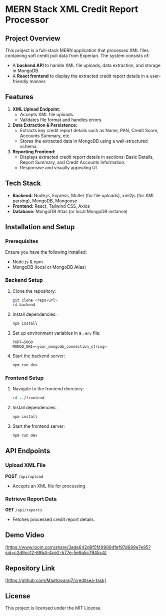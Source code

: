 # MERN Stack XML Credit Report Processor

## Project Overview
This project is a full-stack MERN application that processes XML files containing soft credit pull data from Experian. The system consists of:
- A **backend API** to handle XML file uploads, data extraction, and storage in MongoDB.
- A **React frontend** to display the extracted credit report details in a user-friendly manner.

## Features
1. **XML Upload Endpoint:**
   - Accepts XML file uploads.
   - Validates file format and handles errors.
2. **Data Extraction & Persistence:**
   - Extracts key credit report details such as Name, PAN, Credit Score, Accounts Summary, etc.
   - Stores the extracted data in MongoDB using a well-structured schema.
3. **Reporting Frontend:**
   - Displays extracted credit report details in sections: Basic Details, Report Summary, and Credit Accounts Information.
   - Responsive and visually appealing UI.

## Tech Stack
- **Backend:** Node.js, Express, Multer (for file uploads), xml2js (for XML parsing), MongoDB, Mongoose
- **Frontend:** React, Tailwind CSS, Axios
- **Database:** MongoDB Atlas (or local MongoDB instance)

## Installation and Setup

### Prerequisites
Ensure you have the following installed:
- Node.js & npm
- MongoDB (local or MongoDB Atlas)

### Backend Setup
1. Clone the repository:
   ```bash
   git clone <repo-url>
   cd backend
   ```
2. Install dependencies:
   ```bash
   npm install
   ```
3. Set up environment variables in a `.env` file:
   ```env
   PORT=5000
   MONGO_URI=<your_mongodb_connection_string>
   ```
4. Start the backend server:
   ```bash
   npm run dev
   ```

### Frontend Setup
1. Navigate to the frontend directory:
   ```bash
   cd ../frontend
   ```
2. Install dependencies:
   ```bash
   npm install
   ```
3. Start the frontend server:
   ```bash
   npm run dev
   ```

## API Endpoints

### Upload XML File
**POST** `/api/upload`
- Accepts an XML file for processing.

### Retrieve Report Data
**GET** `/api/reports`
- Fetches processed credit report details.



## Demo Video
[https://www.loom.com/share/3ade642d9f5f499894fef97d689e7e95?sid=c2d9cc12-89b4-4ce2-b77e-5e9a5c7945c4]

## Repository Link
[https://github.com/Madhavaraj7/creditsea-task]

## License
This project is licensed under the MIT License.

